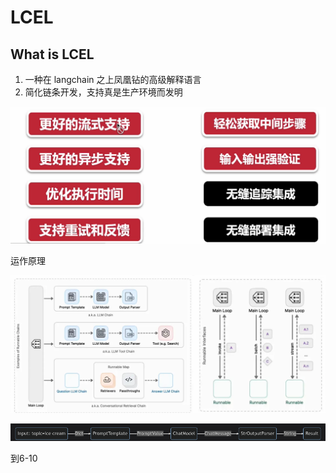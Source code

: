 # LCEL

## What is LCEL

1. 一种在 langchain 之上凤凰钻的高级解释语言
2. 简化链条开发，支持真是生产环境而发明

![alt text](./images/lcel-langchain.png)

运作原理

![alt text](./images/lcel-yuanli.png)

![alt text](./images/lcel01.png)


到6-10
